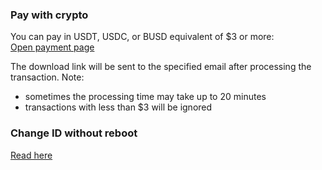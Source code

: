 ### Pay with crypto
You can pay in USDT, USDC, or BUSD equivalent of $3 or more: \
[Open payment page](https://bit.ly/idchangercrypto)

The download link will be sent to the specified email after processing the transaction. Note: 
- sometimes the processing time may take up to 20 minutes
- transactions with less than $3 will be ignored

### Change ID without reboot
[Read here](WithoutReboot.md)

